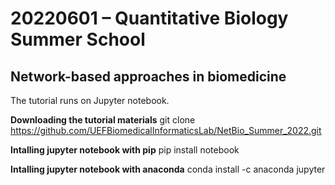<!--- NetBio_Summer_2022 --->

# 20220601 – Quantitative Biology Summer School
## Network-based approaches in biomedicine 

The tutorial runs on Jupyter notebook.

<b>Downloading the tutorial materials</b>
    git clone https://github.com/UEFBiomedicalInformaticsLab/NetBio_Summer_2022.git

<b>Intalling jupyter notebook with pip</b>
    pip install notebook

<b>Intalling jupyter notebook with anaconda</b>
    conda install -c anaconda jupyter